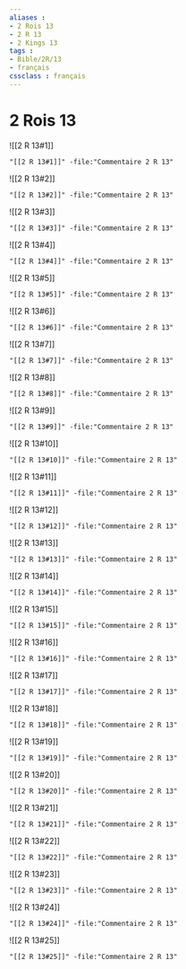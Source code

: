 ```yaml
---
aliases : 
- 2 Rois 13
- 2 R 13
- 2 Kings 13
tags : 
- Bible/2R/13
- français
cssclass : français
---
```


# 2 Rois 13

![[2 R 13#1]]

```query
"[[2 R 13#1]]" -file:"Commentaire 2 R 13"
```

![[2 R 13#2]]

```query
"[[2 R 13#2]]" -file:"Commentaire 2 R 13"
```

![[2 R 13#3]]

```query
"[[2 R 13#3]]" -file:"Commentaire 2 R 13"
```

![[2 R 13#4]]

```query
"[[2 R 13#4]]" -file:"Commentaire 2 R 13"
```

![[2 R 13#5]]

```query
"[[2 R 13#5]]" -file:"Commentaire 2 R 13"
```

![[2 R 13#6]]

```query
"[[2 R 13#6]]" -file:"Commentaire 2 R 13"
```

![[2 R 13#7]]

```query
"[[2 R 13#7]]" -file:"Commentaire 2 R 13"
```

![[2 R 13#8]]

```query
"[[2 R 13#8]]" -file:"Commentaire 2 R 13"
```

![[2 R 13#9]]

```query
"[[2 R 13#9]]" -file:"Commentaire 2 R 13"
```

![[2 R 13#10]]

```query
"[[2 R 13#10]]" -file:"Commentaire 2 R 13"
```

![[2 R 13#11]]

```query
"[[2 R 13#11]]" -file:"Commentaire 2 R 13"
```

![[2 R 13#12]]

```query
"[[2 R 13#12]]" -file:"Commentaire 2 R 13"
```

![[2 R 13#13]]

```query
"[[2 R 13#13]]" -file:"Commentaire 2 R 13"
```

![[2 R 13#14]]

```query
"[[2 R 13#14]]" -file:"Commentaire 2 R 13"
```

![[2 R 13#15]]

```query
"[[2 R 13#15]]" -file:"Commentaire 2 R 13"
```

![[2 R 13#16]]

```query
"[[2 R 13#16]]" -file:"Commentaire 2 R 13"
```

![[2 R 13#17]]

```query
"[[2 R 13#17]]" -file:"Commentaire 2 R 13"
```

![[2 R 13#18]]

```query
"[[2 R 13#18]]" -file:"Commentaire 2 R 13"
```

![[2 R 13#19]]

```query
"[[2 R 13#19]]" -file:"Commentaire 2 R 13"
```

![[2 R 13#20]]

```query
"[[2 R 13#20]]" -file:"Commentaire 2 R 13"
```

![[2 R 13#21]]

```query
"[[2 R 13#21]]" -file:"Commentaire 2 R 13"
```

![[2 R 13#22]]

```query
"[[2 R 13#22]]" -file:"Commentaire 2 R 13"
```

![[2 R 13#23]]

```query
"[[2 R 13#23]]" -file:"Commentaire 2 R 13"
```

![[2 R 13#24]]

```query
"[[2 R 13#24]]" -file:"Commentaire 2 R 13"
```

![[2 R 13#25]]

```query
"[[2 R 13#25]]" -file:"Commentaire 2 R 13"
```

